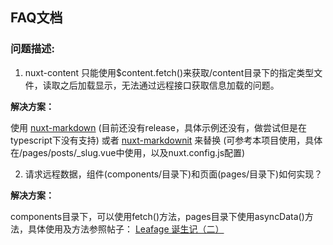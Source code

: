 ## FAQ文档

### 问题描述:

1. nuxt-content 只能使用$content.fetch()来获取/content目录下的指定类型文件，读取之后加载显示，无法通过远程接口获取信息加载的问题。

**解决方案：**

使用 [nuxt-markdown](https://github.com/nuxt/markdown) (目前还没有release，具体示例还没有，做尝试但是在typescript下没有支持) 或者 [nuxt-markdownit](https://github.com/nuxt-community/markdownit-module) 来替换 (可参考本项目使用，具体在/pages/posts/_slug.vue中使用，以及nuxt.config.js配置)

2. 请求远程数据，组件(components/目录下)和页面(pages/目录下)如何实现？

**解决方案：**

components目录下，可以使用fetch()方法，pages目录下使用asyncData()方法，具体使用及方法参照帖子： [Leafage 诞生记（二）](https://www.leafage.top/posts/detail/213489UI)

